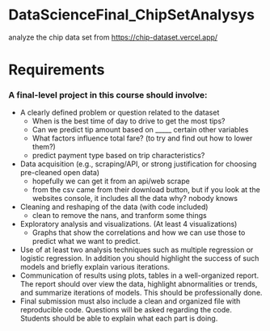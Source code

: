 # DataScienceFinal_ChipSetAnalysys
analyze the chip data set from https://chip-dataset.vercel.app/


# Requirements 
### A final-level project in this course should involve:
- A clearly defined problem or question related to the dataset
   - When is the best time of day to drive to get the most tips?
   - Can we predict tip amount based on _____ certain other variables
   - What factors influence total fare? (to try and find out how to lower them?)
   - predict payment type based on trip characteristics?
- Data acquisition (e.g., scraping/API, or strong justification for choosing pre-cleaned open data)
   - hopefully we can get it from an api/web scrape
   - from the csv came from their download button, but
    if you look at the websites console, it includes
    all the data why? nobody knows
- Cleaning and reshaping of the data (with code included)
   - clean to remove the nans, and tranform some things
- Exploratory analysis and visualizations. (At least 4 visualizations)
   - Graphs that show  the correlations and how we can use those to predict what we want to predict.
- Use of at least two analysis techniques such as multiple regression or logistic regression. In
addition you should highlight the success of such models and briefly explain various iterations.
- Communication of results using plots, tables in a well-organized report. The report should over
view the data, highlight abnormalities or trends, and summarize iterations of models. This
should be professionally done.
 - Final submission must also include a clean and organized file with reproducible code. Questions
will be asked regarding the code. Students should be able to explain what each part is doing.
